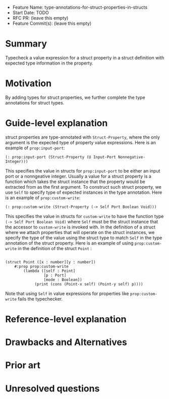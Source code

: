 - Feature Name: type-annotations-for-struct-properties-in-structs
- Start Date: TODO
- RFC PR: (leave this empty)
- Feature Commit(s): (leave this empty)

# Summary

Typecheck a value expression for a struct property in a struct definition with
expected type information in the property.

# Motivation
By adding types for struct properties, we further complete the type annotations
for struct types.

# Guide-level explanation
struct properties are type-annotated with `Struct-Property`, where the only
argument is the expected type of property value expressions. Here is an example
of `prop:input-port`:

```racket
(: prop:input-port (Struct-Property (U Input-Port Nonnegative-Integer)))
```

This specifies the value in structs for `prop:input-port` to be either an input
port or a nonngeative integer. Usually a value for a struct property is a
function which takes the struct instance that the property would be extracted
from as the first argument. To construct such struct property, we use `Self` to
specify type of expected instances in the type annotation. Here is an example of
`prop:custom-write`:

```racket
(: prop:custom-write (Struct-Property (-> Self Port Boolean Void)))
```

This specifies the value in structs for `custom-write` to have the function type
`(-> Self Port Boolean Void)` where `Self` must be the struct instance that the
accessor to `custom-write` is invoked with. In the definition of a struct where
we attach properties that will operate on the struct instances, we specify the
type of the value using the struct type to match `Self` in the type annotation
of the struct property. Here is an example of using `prop:custom-write` in the
definition of the struct `Point` :

```racket

(struct Point ([x : number][y : number])
    #:prop prop:custom-write
        (lambda ([self : Point]
                 [p : Port]
                 [mode : Boolean])
             (print (cons (Point-x self) (Point-y self) p))))

```

Note that using `Self` in value expressions for properties like
`prop:custom-write` fails the typechecker.


# Reference-level explanation


# Drawbacks and Alternatives
[drawbacks]: #drawbacks


# Prior art
[prior-art]: #prior-art


# Unresolved questions
[unresolved]: #unresolved-questions
